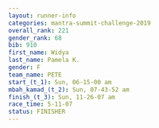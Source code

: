 ```yaml
---
layout: runner-info 
categories: mantra-summit-challenge-2019 
overall_rank: 221
gender_rank: 68
bib: 910
first_name: Widya
last_name: Pamela K.
gender: F
team_name: PETE
start_(t_1): Sun, 06-15-00 am
mbah_kamad_(t_2): Sun, 07-43-52 am
finish_(t_3): Sun, 11-26-07 am
race_time: 5-11-07
status: FINISHER
---
```

